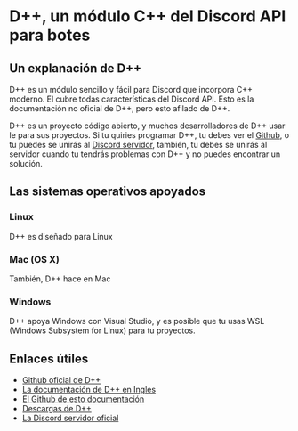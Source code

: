 # D++, un módulo C++ del Discord API para botes

## Un explanación de D++

D++ es un módulo sencillo y fácil para Discord que incorpora C++ moderno. El cubre todas características del Discord API. Esto es la documentación no oficial de D++, pero esto afilado de D++.

D++ es un proyecto código abierto, y muchos desarrolladores de D++ usar le para sus proyectos. Si tu quiries programar D++, tu debes ver el [Github](https://github.com/brainboxdotcc/DPP.git), o tu puedes se unirás al [Discord servidor](https://discord.gg/dpp), también, tu debes se unirás al servidor cuando tu tendrás problemas con D++ y no puedes encontrar un solución. 

## Las sistemas operativos apoyados

### Linux

D++ es diseñado para Linux

### Mac (OS X)

También, D++ hace en Mac 

### Windows

D++ apoya Windows con Visual Studio, y es posible que tu usas WSL (Windows Subsystem for Linux) para tu proyectos.

## Enlaces útiles

* [Github oficial de D++](https://github.com/brainboxdotcc/DPP.git)
* [La documentación de D++ en Ingles](https://dpp.dev/)
* [El Github de esto documentación](https://github.com/wizard7377/SpanishDPP.git)
* [Descargas de D++](https://github.com/brainboxdotcc/DPP/releases)
* [La Discord servidor oficial](https://discord.gg/dpp)

